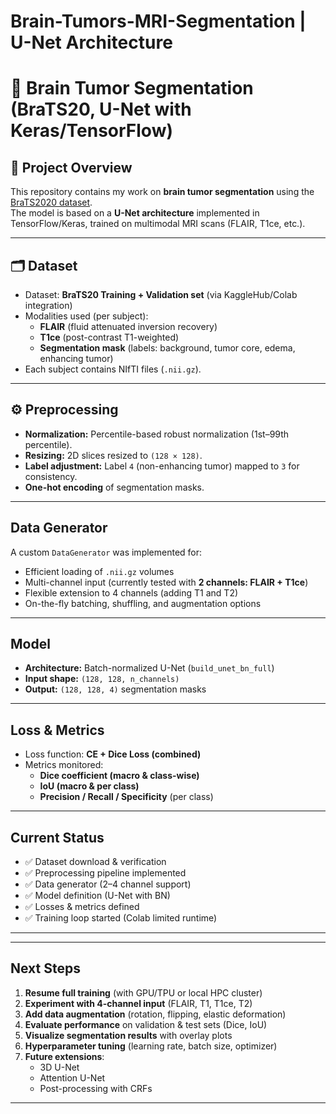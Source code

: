 # Brain-Tumors-MRI-Segmentation | U-Net Architecture

# 🧠 Brain Tumor Segmentation (BraTS20, U-Net with Keras/TensorFlow)

## 📌 Project Overview
This repository contains my work on **brain tumor segmentation** using the [BraTS2020 dataset](https://www.med.upenn.edu/cbica/brats2020/).  
The model is based on a **U-Net architecture** implemented in TensorFlow/Keras, trained on multimodal MRI scans (FLAIR, T1ce, etc.).  



---

## 🗂 Dataset
- Dataset: **BraTS20 Training + Validation set** (via KaggleHub/Colab integration)  
- Modalities used (per subject):
  - **FLAIR** (fluid attenuated inversion recovery)  
  - **T1ce** (post-contrast T1-weighted)  
  - **Segmentation mask** (labels: background, tumor core, edema, enhancing tumor)  
- Each subject contains NIfTI files (`.nii.gz`).

---

## ⚙️ Preprocessing
- **Normalization:** Percentile-based robust normalization (1st–99th percentile).  
- **Resizing:** 2D slices resized to `(128 × 128)`.  
- **Label adjustment:** Label `4` (non-enhancing tumor) mapped to `3` for consistency.  
- **One-hot encoding** of segmentation masks.  

---

##  Data Generator
A custom `DataGenerator` was implemented for:
- Efficient loading of `.nii.gz` volumes  
- Multi-channel input (currently tested with **2 channels: FLAIR + T1ce**)  
- Flexible extension to 4 channels (adding T1 and T2)  
- On-the-fly batching, shuffling, and augmentation options  

---

##  Model
- **Architecture:** Batch-normalized U-Net (`build_unet_bn_full`)  
- **Input shape:** `(128, 128, n_channels)`  
- **Output:** `(128, 128, 4)` segmentation masks  

---

##  Loss & Metrics
- Loss function: **CE + Dice Loss (combined)**  
- Metrics monitored:
  - **Dice coefficient (macro & class-wise)**
  - **IoU (macro & per class)**
  - **Precision / Recall / Specificity** (per class)  

---

## Current Status
- ✅ Dataset download & verification  
- ✅ Preprocessing pipeline implemented  
- ✅ Data generator (2–4 channel support)  
- ✅ Model definition (U-Net with BN)  
- ✅ Losses & metrics defined  
- ✅ Training loop started (Colab limited runtime)  



---



---

##  Next Steps
1. **Resume full training** (with GPU/TPU or local HPC cluster)  
2. **Experiment with 4-channel input** (FLAIR, T1, T1ce, T2)  
3. **Add data augmentation** (rotation, flipping, elastic deformation)  
4. **Evaluate performance** on validation & test sets (Dice, IoU)  
5. **Visualize segmentation results** with overlay plots  
6. **Hyperparameter tuning** (learning rate, batch size, optimizer)  
7. **Future extensions**:
   - 3D U-Net  
   - Attention U-Net  
   - Post-processing with CRFs  

---


